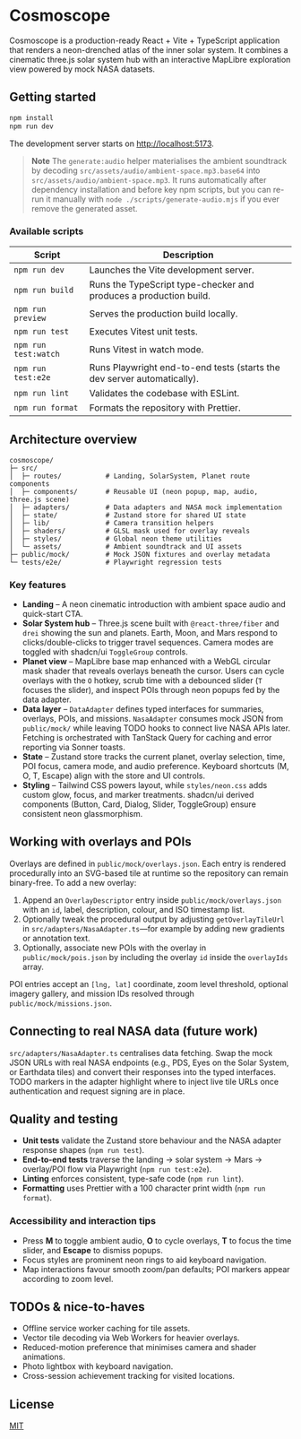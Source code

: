 # Cosmoscope

Cosmoscope is a production-ready React + Vite + TypeScript application that renders a neon-drenched atlas of the inner solar system. It combines a cinematic three.js solar system hub with an interactive MapLibre exploration view powered by mock NASA datasets.

## Getting started

```bash
npm install
npm run dev
```

The development server starts on [http://localhost:5173](http://localhost:5173).

> **Note**
> The `generate:audio` helper materialises the ambient soundtrack by decoding
> `src/assets/audio/ambient-space.mp3.base64` into
> `src/assets/audio/ambient-space.mp3`. It runs automatically after dependency
> installation and before key npm scripts, but you can re-run it manually with
> `node ./scripts/generate-audio.mjs` if you ever remove the generated asset.

### Available scripts

| Script | Description |
| ------ | ----------- |
| `npm run dev` | Launches the Vite development server. |
| `npm run build` | Runs the TypeScript type-checker and produces a production build. |
| `npm run preview` | Serves the production build locally. |
| `npm run test` | Executes Vitest unit tests. |
| `npm run test:watch` | Runs Vitest in watch mode. |
| `npm run test:e2e` | Runs Playwright end-to-end tests (starts the dev server automatically). |
| `npm run lint` | Validates the codebase with ESLint. |
| `npm run format` | Formats the repository with Prettier. |

## Architecture overview

```
cosmoscope/
├─ src/
│  ├─ routes/           # Landing, SolarSystem, Planet route components
│  ├─ components/       # Reusable UI (neon popup, map, audio, three.js scene)
│  ├─ adapters/         # Data adapters and NASA mock implementation
│  ├─ state/            # Zustand store for shared UI state
│  ├─ lib/              # Camera transition helpers
│  ├─ shaders/          # GLSL mask used for overlay reveals
│  ├─ styles/           # Global neon theme utilities
│  └─ assets/           # Ambient soundtrack and UI assets
├─ public/mock/         # Mock JSON fixtures and overlay metadata
└─ tests/e2e/           # Playwright regression tests
```

### Key features

- **Landing** – A neon cinematic introduction with ambient space audio and quick-start CTA.
- **Solar System hub** – Three.js scene built with `@react-three/fiber` and `drei` showing the sun and planets. Earth, Moon, and Mars respond to clicks/double-clicks to trigger travel sequences. Camera modes are toggled with shadcn/ui `ToggleGroup` controls.
- **Planet view** – MapLibre base map enhanced with a WebGL circular mask shader that reveals overlays beneath the cursor. Users can cycle overlays with the `O` hotkey, scrub time with a debounced slider (`T` focuses the slider), and inspect POIs through neon popups fed by the data adapter.
- **Data layer** – `DataAdapter` defines typed interfaces for summaries, overlays, POIs, and missions. `NasaAdapter` consumes mock JSON from `public/mock/` while leaving TODO hooks to connect live NASA APIs later. Fetching is orchestrated with TanStack Query for caching and error reporting via Sonner toasts.
- **State** – Zustand store tracks the current planet, overlay selection, time, POI focus, camera mode, and audio preference. Keyboard shortcuts (M, O, T, Escape) align with the store and UI controls.
- **Styling** – Tailwind CSS powers layout, while `styles/neon.css` adds custom glow, focus, and marker treatments. shadcn/ui derived components (Button, Card, Dialog, Slider, ToggleGroup) ensure consistent neon glassmorphism.

## Working with overlays and POIs

Overlays are defined in `public/mock/overlays.json`. Each entry is rendered procedurally into an SVG-based tile at runtime so the repository can remain binary-free. To add a new overlay:

1. Append an `OverlayDescriptor` entry inside `public/mock/overlays.json` with an `id`, label, description, colour, and ISO timestamp list.
2. Optionally tweak the procedural output by adjusting `getOverlayTileUrl` in `src/adapters/NasaAdapter.ts`—for example by adding new gradients or annotation text.
3. Optionally, associate new POIs with the overlay in `public/mock/pois.json` by including the overlay `id` inside the `overlayIds` array.

POI entries accept an `[lng, lat]` coordinate, zoom level threshold, optional imagery gallery, and mission IDs resolved through `public/mock/missions.json`.

## Connecting to real NASA data (future work)

`src/adapters/NasaAdapter.ts` centralises data fetching. Swap the mock JSON URLs with real NASA endpoints (e.g., PDS, Eyes on the Solar System, or Earthdata tiles) and convert their responses into the typed interfaces. TODO markers in the adapter highlight where to inject live tile URLs once authentication and request signing are in place.

## Quality and testing

- **Unit tests** validate the Zustand store behaviour and the NASA adapter response shapes (`npm run test`).
- **End-to-end tests** traverse the landing → solar system → Mars → overlay/POI flow via Playwright (`npm run test:e2e`).
- **Linting** enforces consistent, type-safe code (`npm run lint`).
- **Formatting** uses Prettier with a 100 character print width (`npm run format`).

### Accessibility and interaction tips

- Press **M** to toggle ambient audio, **O** to cycle overlays, **T** to focus the time slider, and **Escape** to dismiss popups.
- Focus styles are prominent neon rings to aid keyboard navigation.
- Map interactions favour smooth zoom/pan defaults; POI markers appear according to zoom level.

## TODOs & nice-to-haves

- Offline service worker caching for tile assets.
- Vector tile decoding via Web Workers for heavier overlays.
- Reduced-motion preference that minimises camera and shader animations.
- Photo lightbox with keyboard navigation.
- Cross-session achievement tracking for visited locations.

## License

[MIT](./LICENSE)
